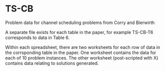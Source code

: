 # TS-CB
Problem data for channel scheduling problems from Corry and Bierwirth

A separate file exists for each table in the paper, for example TS-CB-T6 corresponds to data in Table 6.

Within each spreadsheet, there are two worksheets for each row of data in the corrsponding table in the paper. One worksheet contains the data for each of 10 problem instances. The other worksheet (post-scripted with X) contains data relating to solutions generated.
